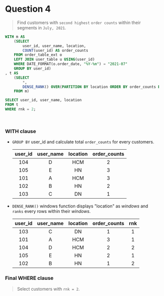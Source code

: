# Question 4

> Find customers with `second highest` `order counts` within their segments in `July, 2021`.

```sql
WITH m AS
	(SELECT
		user_id, user_name, location,
		COUNT(user_id) AS order_counts
	FROM order_table_ext o
	LEFT JOIN user_table u USING(user_id)
	WHERE DATE_FORMAT(o.order_date, "%Y-%m") = "2021-07"
	GROUP BY user_id)
, t AS
	(SELECT
		*,
		DENSE_RANK() OVER(PARTITION BY location ORDER BY order_counts DESC) AS rnk
	FROM m)

SELECT user_id, user_name, location
FROM t
WHERE rnk = 2;
```
<br>

### WITH clause
* `GROUP BY` user_id and calculate total `order_counts` for every customers.

	| user_id | user_name | location | order_counts |
	| :---: | :---: | :---: | :---: | 
	| 104 | D | HCM | 2 |
	| 105 | E | HN | 3 |
	| 101 | A | HCM | 3 |
	| 102 | B | HN | 2 |
	| 103 | C | DN | 1 |

* `DENSE_RANK()` windows function displays "location" as _windows_ and `ranks` every rows within their _windows_.

	| user_id | user_name | location | order_counts | rnk |
	| :---: | :---: | :---: | :---: | :---: |
	| 103 | C | DN | 1 | 1 |
	| 101 | A | HCM | 3 | 1 |
	| 104 | D | HCM | 2 | 2 |
	| 105 | E | HN | 2 | 1 |
	| 102 | B | HN | 1 | 2 |

### Final WHERE clause
> Select customers with `rnk = 2`.